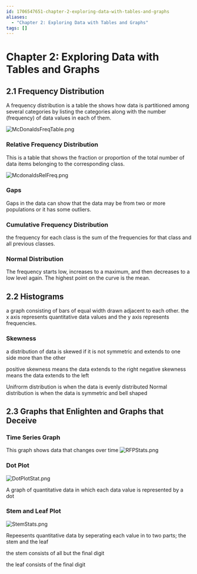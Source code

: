 ```yaml
---
id: 1706547651-chapter-2-exploring-data-with-tables-and-graphs
aliases:
  - "Chapter 2: Exploring Data with Tables and Graphs"
tags: []
---
```


# Chapter 2: Exploring Data with Tables and Graphs

## 2.1 Frequency Distribution

A frequency distribution is a table the shows how data is partitioned among several categories by listing the categories along with the number (frequency) of data values in each of them.

![McDonaldsFreqTable.png](McDonaldsFreqTable.png)

### Relative Frequency Distribution

This is a table that shows the fraction or proportion of the total number of data items belonging to the corresponding class.

![McdonaldsRelFreq.png](McdonaldsRelFreq.png)

### Gaps

Gaps in the data can show that the data may be from two or more populations or it has some outliers.

### Cumulative Frequency Distribution

the frequency for each class is the sum of the frequencies for that class and all previous classes.

### Normal Distribution

The frequency starts low, increases to a maximum, and then decreases to a low level again. The highest point on the curve is the mean.

## 2.2 Histograms

a graph consisting of bars of equal width drawn adjacent to each other.
the x axis represents quantitative data values and the y axis represents frequencies.

### Skewness

a distribution of data is skewed if it is not symmetric and extends to one side more than the other

positive skewness means the data extends to the right
negative skewness means the data extends to the left

Unifrorm distribution is when the data is evenly distributed
Normal distribution is when the data is symmetric and bell shaped

## 2.3 Graphs that Enlighten and Graphs that Deceive

### Time Series Graph

This graph shows data that changes over time
![RFPStats.png](RFPStats.png)

### Dot Plot

![DotPlotStat.png](DotPlotStat.png)

A graph of quantitative data in which each data value is represented by a dot

### Stem and Leaf Plot

![StemStats.png](StemStats.png)

Repeesents quantitative data by seperating each value in to two parts; the stem and the leaf

the stem consists of all but the final digit

the leaf consists of the final digit
